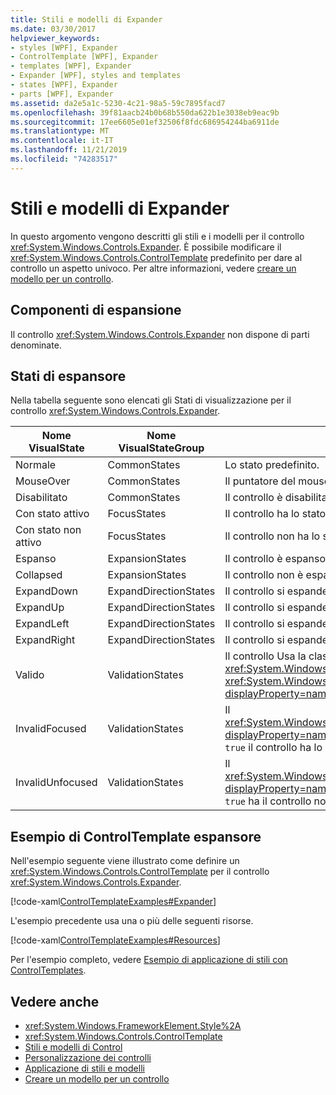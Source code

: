 ```yaml
---
title: Stili e modelli di Expander
ms.date: 03/30/2017
helpviewer_keywords:
- styles [WPF], Expander
- ControlTemplate [WPF], Expander
- templates [WPF], Expander
- Expander [WPF], styles and templates
- states [WPF], Expander
- parts [WPF], Expander
ms.assetid: da2e5a1c-5230-4c21-98a5-59c7895facd7
ms.openlocfilehash: 39f81aacb24b0b68b550da622b1e3038eb9eac9b
ms.sourcegitcommit: 17ee6605e01ef32506f8fdc686954244ba6911de
ms.translationtype: MT
ms.contentlocale: it-IT
ms.lasthandoff: 11/21/2019
ms.locfileid: "74283517"
---
```

# <a name="expander-styles-and-templates"></a>Stili e modelli di Expander
In questo argomento vengono descritti gli stili e i modelli per il controllo <xref:System.Windows.Controls.Expander>. È possibile modificare il <xref:System.Windows.Controls.ControlTemplate> predefinito per dare al controllo un aspetto univoco. Per altre informazioni, vedere [creare un modello per un controllo](../../../desktop-wpf/themes/how-to-create-apply-template.md).  
  
## <a name="expander-parts"></a>Componenti di espansione  
 Il controllo <xref:System.Windows.Controls.Expander> non dispone di parti denominate.  
  
## <a name="expander-states"></a>Stati di espansore  
 Nella tabella seguente sono elencati gli Stati di visualizzazione per il controllo <xref:System.Windows.Controls.Expander>.  
  
|Nome VisualState|Nome VisualStateGroup|Descrizione|  
|-|-|-|  
|Normale|CommonStates|Lo stato predefinito.|  
|MouseOver|CommonStates|Il puntatore del mouse è posizionato sul controllo.|  
|Disabilitato|CommonStates|Il controllo è disabilitato.|  
|Con stato attivo|FocusStates|Il controllo ha lo stato attivo.|  
|Con stato non attivo|FocusStates|Il controllo non ha lo stato attivo.|  
|Espanso|ExpansionStates|Il controllo è espanso.|  
|Collapsed|ExpansionStates|Il controllo non è espanso.|  
|ExpandDown|ExpandDirectionStates|Il controllo si espande verso il basso.|  
|ExpandUp|ExpandDirectionStates|Il controllo si espande verso l'alto.|  
|ExpandLeft|ExpandDirectionStates|Il controllo si espande verso sinistra.|  
|ExpandRight|ExpandDirectionStates|Il controllo si espande a destra.|  
|Valido|ValidationStates|Il controllo Usa la classe <xref:System.Windows.Controls.Validation> e la proprietà <xref:System.Windows.Controls.Validation.HasError%2A?displayProperty=nameWithType> associata è `false`.|  
|InvalidFocused|ValidationStates|Il <xref:System.Windows.Controls.Validation.HasError%2A?displayProperty=nameWithType> proprietà associata è `true` il controllo ha lo stato attivo.|  
|InvalidUnfocused|ValidationStates|Il <xref:System.Windows.Controls.Validation.HasError%2A?displayProperty=nameWithType> proprietà associata è `true` ha il controllo non ha lo stato attivo.|  
  
## <a name="expander-controltemplate-example"></a>Esempio di ControlTemplate espansore  
 Nell'esempio seguente viene illustrato come definire un <xref:System.Windows.Controls.ControlTemplate> per il controllo <xref:System.Windows.Controls.Expander>.  
  
 [!code-xaml[ControlTemplateExamples#Expander](~/samples/snippets/csharp/VS_Snippets_Wpf/ControlTemplateExamples/CS/resources/expander.xaml#expander)]  
  
 L'esempio precedente usa una o più delle seguenti risorse.  
  
 [!code-xaml[ControlTemplateExamples#Resources](~/samples/snippets/csharp/VS_Snippets_Wpf/ControlTemplateExamples/CS/resources/shared.xaml#resources)]  
  
 Per l'esempio completo, vedere [Esempio di applicazione di stili con ControlTemplates](https://github.com/Microsoft/WPF-Samples/tree/master/Styles%20&%20Templates/IntroToStylingAndTemplating).  
  
## <a name="see-also"></a>Vedere anche

- <xref:System.Windows.FrameworkElement.Style%2A>
- <xref:System.Windows.Controls.ControlTemplate>
- [Stili e modelli di Control](control-styles-and-templates.md)
- [Personalizzazione dei controlli](control-customization.md)
- [Applicazione di stili e modelli](../../../desktop-wpf/fundamentals/styles-templates-overview.md)
- [Creare un modello per un controllo](../../../desktop-wpf/themes/how-to-create-apply-template.md)
